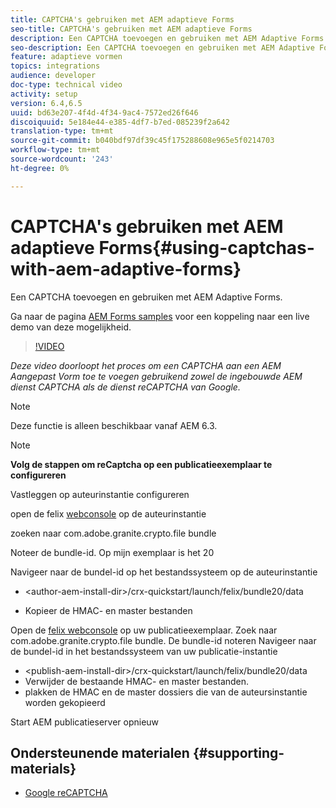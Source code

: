 ```yaml
---
title: CAPTCHA's gebruiken met AEM adaptieve Forms
seo-title: CAPTCHA's gebruiken met AEM adaptieve Forms
description: Een CAPTCHA toevoegen en gebruiken met AEM Adaptive Forms.
seo-description: Een CAPTCHA toevoegen en gebruiken met AEM Adaptive Forms.
feature: adaptieve vormen
topics: integrations
audience: developer
doc-type: technical video
activity: setup
version: 6.4,6.5
uuid: bd63e207-4f4d-4f34-9ac4-7572ed26f646
discoiquuid: 5e184e44-e385-4df7-b7ed-085239f2a642
translation-type: tm+mt
source-git-commit: b040bdf97df39c45f175288608e965e5f0214703
workflow-type: tm+mt
source-wordcount: '243'
ht-degree: 0%

---
```



# CAPTCHA&#39;s gebruiken met AEM adaptieve Forms{#using-captchas-with-aem-adaptive-forms}

Een CAPTCHA toevoegen en gebruiken met AEM Adaptive Forms.

Ga naar de pagina [AEM Forms samples](https://forms.enablementadobe.com/content/samples/samples.html?query=0) voor een koppeling naar een live demo van deze mogelijkheid.

>[!VIDEO](https://video.tv.adobe.com/v/18336/?quality=9&learn=on)

*Deze video doorloopt het proces om een CAPTCHA aan een AEM Aangepast Vorm toe te voegen gebruikend zowel de ingebouwde AEM dienst CAPTCHA als de dienst reCAPTCHA van Google.*

>[!NOTE]
>
>Deze functie is alleen beschikbaar vanaf AEM 6.3.

>[!NOTE]
>
>**Volg de stappen om reCaptcha op een publicatieexemplaar te configureren**
>
>Vastleggen op auteurinstantie configureren
>
>open de felix [webconsole](http://localhost:4502/system/console/bundles) op de auteurinstantie
>
>zoeken naar com.adobe.granite.crypto.file bundle
>
>Noteer de bundle-id. Op mijn exemplaar is het 20
>
>Navigeer naar de bundel-id op het bestandssysteem op de auteurinstantie
>
>* &lt;author-aem-install-dir>/crx-quickstart/launch/felix/bundle20/data
* Kopieer de HMAC- en master bestanden

Open de [felix webconsole](http://localhost:4502/system/console/bundles) op uw publicatieexemplaar. Zoek naar com.adobe.granite.crypto.file bundle. De bundle-id noteren
Navigeer naar de bundel-id in het bestandssysteem van uw publicatie-instantie
* &lt;publish-aem-install-dir>/crx-quickstart/launch/felix/bundle20/data
* Verwijder de bestaande HMAC- en master bestanden.
* plakken de HMAC en de master dossiers die van de auteursinstantie worden gekopieerd

Start AEM publicatieserver opnieuw

## Ondersteunende materialen {#supporting-materials}

* [Google reCAPTCHA](https://www.google.com/recaptcha)

